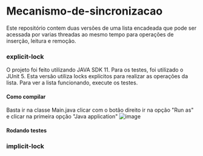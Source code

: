 # Mecanismo-de-sincronizacao

Este repositório contem duas versões de uma lista encadeada que pode ser acessada por varias threadas ao mesmo tempo para operações de inserção, leitura e remoção.

### explicit-lock

O projeto foi feito utilizando JAVA SDK 11. Para os testes, foi utilizado o JUnit 5.
Esta versão utiliza locks explícitos para realizar as operações da lista. Para ver a lista funcionando, execute os testes.

#### Como compilar
Basta ir na classe Main.java clicar com o botão direito ir na opção "Run as" e clicar na primeira opção "Java application"
![image](https://user-images.githubusercontent.com/47827014/149682207-a8a9b656-27c9-4d9e-9bce-b139f9ad05a4.png)

#### Rodando testes

### implicit-lock
